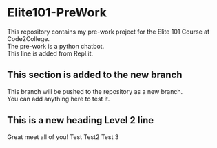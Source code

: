 # Elite101-PreWork

This repository contains my pre-work project for the Elite 101 Course at Code2College.<br/>
The pre-work is a python chatbot.<br/>
This line is added from Repl.it.<br/>

## This section is added to the new branch

This branch will be pushed to the repository as a new branch.<br/>
You can add anything here to test it.

## This is a new heading Level 2 line

Great meet all of you!
Test
Test2
Test 3
